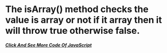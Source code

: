 # The isArray() method checks the value is array or not if it array then it will throw true otherwise false.
##### [Click And See More Code Of JavaScript](../js/23.isArray.js)